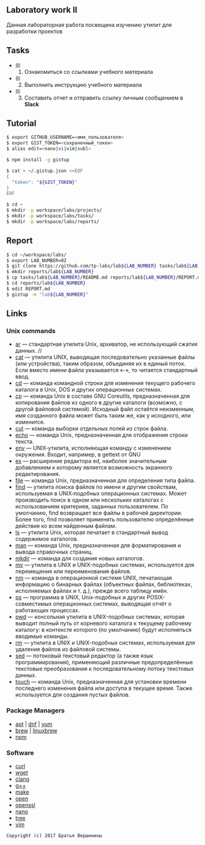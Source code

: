 ## Laboratory work II

Данная лабораторная работа посвещена изучению утилит для разработки проектов

## Tasks

- [x] 1. Ознакомиться со ссылками учебного материала
- [x] 2. Выполнить инструкцию учебного материала
- [x] 3. Составить отчет и отправить ссылку личным сообщением в **Slack**
 
## Tutorial

```bash
$ export GITHUB_USERNAME=<имя_пользователя>
$ export GIST_TOKEN=<сохраненный_токен>
$ alias edit=<nano|vi|vim|subl>
```

```bash
$ npm install -g gistup
```

```bash
$ cat > ~/.gistup.json <<EOF
{
  "token": "${GIST_TOKEN}"
}
EOF
```

```bash
$ cd ~
$ mkdir -p workspace/labs/projects/
$ mkdir -p workspace/labs/tasks/
$ mkdir -p workspace/labs/reports/
```

## Report

```bash
$ cd ~/workspace/labs/
$ export LAB_NUMBER=02
$ git clone https://github.com/tp-labs/lab${LAB_NUMBER} tasks/lab${LAB_NUMBER}
$ mkdir reports/lab${LAB_NUMBER}
$ cp tasks/lab${LAB_NUMBER}/README.md reports/lab${LAB_NUMBER}/REPORT.md
$ cd reports/lab${LAB_NUMBER}
$ edit REPORT.md
$ gistup -m "lab${LAB_NUMBER}"
```

## Links

### Unix commands

- [ar](https://en.wikipedia.org/wiki/Ar_(Unix)) — стандартная утилита Unix, архиватор, не использующий сжатия данных.
      // 
- [cat](https://en.wikipedia.org/wiki/Cat_(Unix)) — утилита UNIX, выводящая последовательно указанные файлы (или устройства), таким образом, объединяя их в единый поток. Если вместо имени файла указывается «-», то читается стандартный ввод.
- [cd](https://en.wikipedia.org/wiki/Cd_(command)) — команда командной строки для изменения текущего рабочего каталога в Unix, DOS и других операционных системах. 
- [cp](https://en.wikipedia.org/wiki/Cp_(Unix)) — команда Unix в составе GNU Coreutils, предназначенная для копирования файлов из одного в другие каталоги (возможно, с другой файловой системой). Исходный файл остаётся неизменным, имя созданного файла может быть таким же, как у исходного, или изменится.
- [cut](https://en.wikipedia.org/wiki/Cut_(Unix)) — команда выборки отдельных полей из строк файла.
- [echo](https://en.wikipedia.org/wiki/Echo_(command)) — команда Unix, предназначенная для отображения строки текста. 
- [env](https://en.wikipedia.org/wiki/Env_(shell)) — UNIX‐утилита, исполняющая команду с изменением окружения. Входит, например, в gettext от GNU
- [ex](https://en.wikipedia.org/wiki/Ex_(editor)) — расширение редактора ed, наиболее значительным добавлением к которому является возможность экранного редактирования. 
- [file](https://en.wikipedia.org/wiki/File_(command)) — команда Unix, предназначенная для определения типа файла.
- [find](https://en.wikipedia.org/wiki/Find)  — утилита поиска файлов по имени и другим свойствам, используемая в UNIX‐подобных операционных системах. Может производить поиск в одном или нескольких каталогах с использованием критериев, заданных пользователем. По умолчанию, find возвращает все файлы в рабочей директории. Более того, find позволяет применять пользователю определённые действия ко всем найденным файлам. 
- [ls](https://en.wikipedia.org/wiki/Ls) — утилита Unix, которая печатает в стандартный вывод содержимое каталогов.
- [man](https://en.wikipedia.org/wiki/Man_page) — команда Unix, предназначенная для форматирования и вывода справочных страниц.
- [mkdir](https://en.wikipedia.org/wiki/Mkdir) — команда для создания новых каталогов.
- [mv](https://en.wikipedia.org/wiki/Mv) — утилита в UNIX и UNIX-подобных системах, используется для перемещения или переименования файлов.
- [nm](https://en.wikipedia.org/wiki/Nm_(Unix)) — команда в операционной системе UNIX, печатающая информацию о бинарных файлах (объектных файлах, библиотеках, исполняемых файлах и т. д.), прежде всего таблицу имён. 
- [ps](https://en.wikipedia.org/wiki/Ps_(Unix))  — программа в UNIX, Unix-подобных и других POSIX-совместимых операционных системах, выводящая отчёт о работающих процессах.
- [pwd](https://en.wikipedia.org/wiki/Pwd) — консольная утилита в UNIX-подобных системах, которая выводит полный путь от корневого каталога к текущему рабочему каталогу: в контексте которого (по умолчанию) будут исполняться вводимые команды.
- [rm](https://en.wikipedia.org/wiki/Rm_(Unix)) — утилита в UNIX и UNIX-подобных системах, используемая для удаления файлов из файловой системы. 
- [sed](https://en.wikipedia.org/wiki/Sed) — потоковый текстовый редактор (а также язык программирования), применяющий различные предопределённые текстовые преобразования к последовательному потоку текстовых данных.
- [touch](https://en.wikipedia.org/wiki/Touch_(Unix)) — команда Unix, предназначенная для установки времени последнего изменения файла или доступа в текущее время. Также используется для создания пустых файлов.

### Package Managers

- [apt](http://help.ubuntu.ru/wiki/apt) | [dnf](https://en.wikipedia.org/wiki/DNF_(software)) | [yum](https://fedoraproject.org/wiki/Yum/ru)
- [brew](https://brew.sh) | [linuxbrew](http://linuxbrew.sh)
- [npm](https://docs.npmjs.com)

### Software

- [curl](https://www.gitbook.com/book/bagder/everything-curl/details)
- [wget](https://www.gnu.org/software/wget/manual/wget.pdf)
- [clang](https://clang.llvm.org)
- [g++](https://gcc.gnu.org/onlinedocs/gcc-4.0.2/gcc/G_002b_002b-and-GCC.html)
- [make](https://en.wikipedia.org/wiki/Make_(software))
- [open](https://developer.apple.com/legacy/library/documentation/Darwin/Reference/ManPages/man1/open.1.html)
- [openssl](https://www.openssl.org)
- [nano](https://www.nano-editor.org)
- [tree](https://linux.die.net/man/1/tree)
- [vim](http://www.vim.org)

```
Copyright (c) 2017 Братья Вершинины
```
